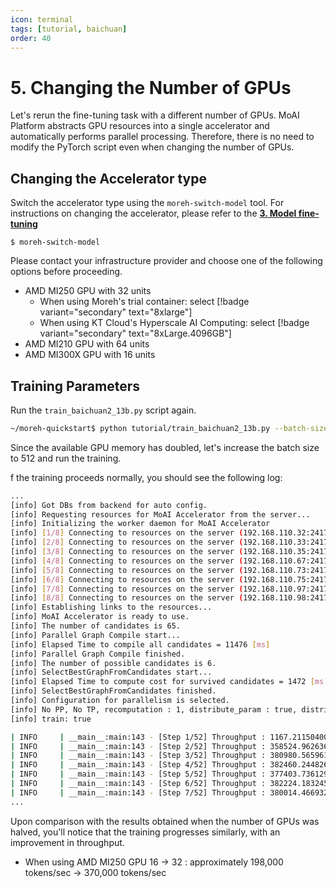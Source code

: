 ```yaml
---
icon: terminal
tags: [tutorial, baichuan]
order: 40
---
```


# 5. Changing the Number of GPUs

Let's rerun the fine-tuning task with a different number of GPUs. MoAI Platform abstracts GPU resources into a single accelerator and automatically performs parallel processing. Therefore, there is no need to modify the PyTorch script even when changing the number of GPUs.

## Changing the Accelerator type

Switch the accelerator type using the `moreh-switch-model` tool. For instructions on changing the accelerator, please refer to the [**3. Model fine-tuning**](3_finetuning.md)

```
$ moreh-switch-model
```

Please contact your infrastructure provider and choose one of the following options before proceeding.

- AMD MI250 GPU with 32 units
    - When using Moreh's trial container: select [!badge variant="secondary" text="8xlarge"]
    - When using KT Cloud's Hyperscale AI Computing: select [!badge variant="secondary" text="8xLarge.4096GB"] 
- AMD MI210 GPU with 64 units
- AMD MI300X GPU with 16 units

## Training Parameters

Run the `train_baichuan2_13b.py` script again.

```bash
~/moreh-quickstart$ python tutorial/train_baichuan2_13b.py --batch-size 512
```

Since the available GPU memory has doubled, let's increase the batch size to 512 and run the training.

f the training proceeds normally, you should see the following log:



```bash
...
[info] Got DBs from backend for auto config.
[info] Requesting resources for MoAI Accelerator from the server...
[info] Initializing the worker daemon for MoAI Accelerator
[info] [1/8] Connecting to resources on the server (192.168.110.32:24174)...
[info] [2/8] Connecting to resources on the server (192.168.110.33:24174)...
[info] [3/8] Connecting to resources on the server (192.168.110.35:24174)...
[info] [4/8] Connecting to resources on the server (192.168.110.67:24174)...
[info] [5/8] Connecting to resources on the server (192.168.110.73:24174)...
[info] [6/8] Connecting to resources on the server (192.168.110.75:24174)...
[info] [7/8] Connecting to resources on the server (192.168.110.97:24174)...
[info] [8/8] Connecting to resources on the server (192.168.110.98:24174)...
[info] Establishing links to the resources...
[info] MoAI Accelerator is ready to use.
[info] The number of candidates is 65.
[info] Parallel Graph Compile start...
[info] Elapsed Time to compile all candidates = 11476 [ms]
[info] Parallel Graph Compile finished.
[info] The number of possible candidates is 6.
[info] SelectBestGraphFromCandidates start...
[info] Elapsed Time to compute cost for survived candidates = 1472 [ms]
[info] SelectBestGraphFromCandidates finished.
[info] Configuration for parallelism is selected.
[info] No PP, No TP, recomputation : 1, distribute_param : true, distribute_low_prec_param : true
[info] train: true

| INFO     | __main__:main:143 - [Step 1/52] Throughput : 1167.211504009616tokens/sec
| INFO     | __main__:main:143 - [Step 2/52] Throughput : 358524.96263602894tokens/sec
| INFO     | __main__:main:143 - [Step 3/52] Throughput : 380980.5659610025tokens/sec
| INFO     | __main__:main:143 - [Step 4/52] Throughput : 382460.244826232tokens/sec
| INFO     | __main__:main:143 - [Step 5/52] Throughput : 377403.73612910055tokens/sec
| INFO     | __main__:main:143 - [Step 6/52] Throughput : 382224.183245965tokens/sec
| INFO     | __main__:main:143 - [Step 7/52] Throughput : 380014.4669324378tokens/sec
...
```

Upon comparison with the results obtained when the number of GPUs was halved, you'll notice that the training progresses similarly, with an improvement in throughput.

- When using AMD MI250 GPU 16 → 32 : approximately 198,000 tokens/sec → 370,000 tokens/sec
